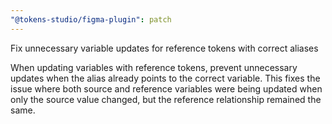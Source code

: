 ```yaml
---
"@tokens-studio/figma-plugin": patch
---
```


Fix unnecessary variable updates for reference tokens with correct aliases

When updating variables with reference tokens, prevent unnecessary updates when the alias already points to the correct variable. This fixes the issue where both source and reference variables were being updated when only the source value changed, but the reference relationship remained the same.